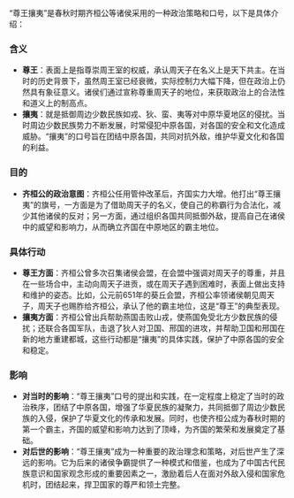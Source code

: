 “尊王攘夷”是春秋时期齐桓公等诸侯采用的一种政治策略和口号，以下是具体介绍：

### 含义
- **尊王**：表面上是指尊崇周王室的权威，承认周天子在名义上是天下共主。在当时的历史背景下，虽然周王室已经衰微，实际控制力大幅下降，但在政治上仍然具有象征意义。诸侯们通过宣称尊重周天子的地位，来获取政治上的合法性和道义上的制高点。
- **攘夷**：就是抵御周边少数民族如戎、狄、蛮、夷等对中原华夏地区的侵扰。当时周边少数民族势力不断发展，时常侵犯中原各国，对各国的安全和文化造成威胁。“攘夷”的口号旨在团结中原各国，共同对抗外敌，维护华夏文化和各国的利益。

### 目的
- **齐桓公的政治意图**：齐桓公任用管仲改革后，齐国实力大增。他打出“尊王攘夷”的旗号，一方面是为了借助周天子的名义，使自己的称霸行为合法化，减少其他诸侯的反对；另一方面，通过组织各国共同抵御外敌，提高自己在诸侯中的威望和影响力，从而确立齐国在中原地区的霸主地位。

### 具体行动
- **尊王方面**：齐桓公曾多次召集诸侯会盟，在会盟中强调对周天子的尊重，并且在一些场合中，主动向周天子进贡，或在周天子遇到困难时，表面上做出支持和维护的姿态。比如，公元前651年的葵丘会盟，齐桓公率领诸侯朝见周天子，周天子也赐胙给齐桓公，承认了他的霸主地位，这是“尊王”的典型表现。
- **攘夷方面**：齐桓公曾出兵帮助燕国击败山戎，使燕国免受北方少数民族的侵扰；还联合各国军队，击退了狄人对卫国、邢国的进攻，并帮助卫国和邢国在新的地方重建都城，这些行动都是“攘夷”的具体实践，保护了中原各国的安全和稳定。

### 影响
- **对当时的影响**：“尊王攘夷”口号的提出和实践，在一定程度上稳定了当时的政治秩序，团结了中原各国，增强了华夏民族的凝聚力，共同抵御了周边少数民族的入侵，保护了华夏文化的传承和发展。同时，也使齐桓公成为春秋时期的第一个霸主，齐国的威望和影响力达到了顶峰，为齐国的繁荣和发展奠定了基础。
- **对后世的影响**：“尊王攘夷”成为一种重要的政治理念和策略，对后世产生了深远的影响。它为后来的诸侯争霸提供了一种模式和借鉴，也成为了中国古代民族意识和国家观念形成的重要因素之一，激励着后人在面对外敌入侵和国家危机时，团结起来，捍卫国家的尊严和领土完整。
